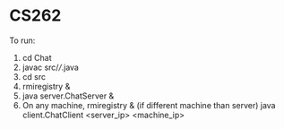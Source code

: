 # CS262To run: 1. cd Chat2. javac src/*/*.java3. cd src4. rmiregistry &5. java server.ChatServer &6. On any machine,   rmiregistry & (if different machine than server)  java client.ChatClient <server_ip> <machine_ip>